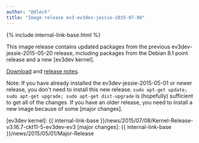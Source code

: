 ```yaml
---
author: "@dlech"
title: "Image release ev3-ev3dev-jessie-2015-07-08"
---
```

{% include internal-link-base.html %}

This image release contains updated packages from the previous
ev3dev-jessie-2015-05-20 release, including packages from the Debian 8.1 point
release and a new [ev3dev kernel].

[Download] and [release notes].

Note: If you have already installed the ev3dev-jessie-2015-05-01 or newer release, you
don't need to install this new release.
`sudo apt-get update; sudo apt-get upgrade; sudo apt-get dist-upgrade`
is (hopefully) sufficient to get all of the changes. If you have an older release,
you need to install a new image because of some [major changes].

[Download]: https://github.com/ev3dev/ev3dev/releases/tag/ev3-ev3dev-jessie-2015-07-08
[release notes]: https://github.com/ev3dev/ev3dev/blob/master/release-notes/ev3-ev3dev-jessie-2015-07-08.img-release-notes.md
[ev3dev kernel]: {{ internal-link-base }}/news/2015/07/08/Kernel-Release-v3.16.7-ckt11-5-ev3dev-ev3
[major changes]: {{ internal-link-base }}/news/2015/05/01/Major-Release
